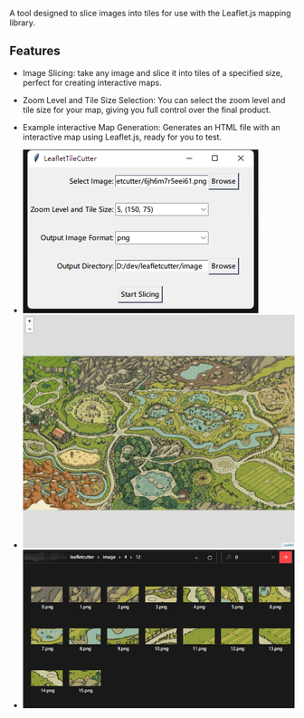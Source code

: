 
A tool designed to slice images into tiles for use with the Leaflet.js mapping library. 

## Features

- Image Slicing: take any image and slice it into tiles of a specified size, perfect for creating interactive maps.

- Zoom Level and Tile Size Selection: You can select the zoom level and tile size for your map, giving you full control over the final product.

- Example interactive Map Generation: Generates an HTML file with an interactive map using Leaflet.js, ready for you to test.

* <img src="./image/03-min.png" />
* <img src="./image/01-min.png" />
* <img src="./image/02-min.png" />


